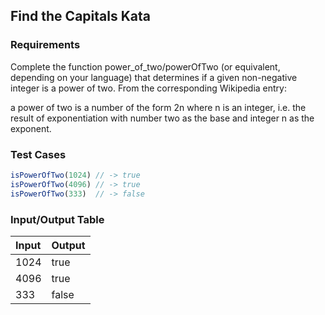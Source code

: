 ## Find the Capitals Kata

### Requirements 

Complete the function power_of_two/powerOfTwo (or equivalent, depending on your language) that determines if a given non-negative integer is a power of two. From the corresponding Wikipedia entry:

a power of two is a number of the form 2n where n is an integer, i.e. the result of exponentiation with number two as the base and integer n as the exponent.

### Test Cases

```JavaScript
isPowerOfTwo(1024) // -> true
isPowerOfTwo(4096) // -> true
isPowerOfTwo(333)  // -> false
```

### Input/Output Table

| Input                                          | Output |
| :--------------------------------------------- | :----- |
| 1024                              | true  |
| 4096                              | true  |
| 333                              | false  |


